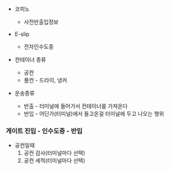 
- 코피노
	- 사전반출입정보
- E-slip
	- 전자인수도증

- 컨테이너 종류
	- 공컨
	- 풀컨 - 드라이, 냉커

- 운송종류
	- 반출 - 터미널에 들어가서 컨테이너를 가져온다
	- 반입 - 어딘가(터미널)에서 들고온걸 터미널에 두고 나오는 행위

### 게이트 진입 - 인수도증 - 반입
- 공컨일때
	1. 공컨 검사(터미널마다 선택)
	2. 공컨 세척(터미널마다 선택)